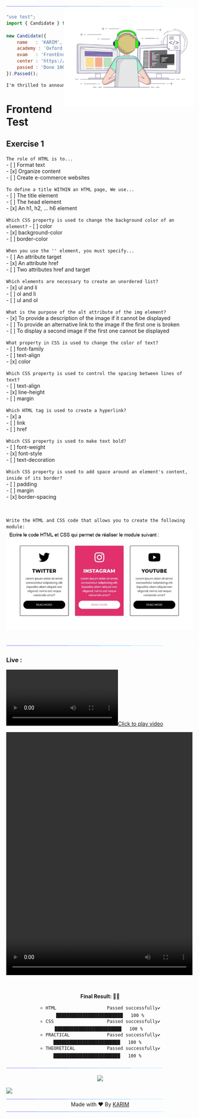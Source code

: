 <!--FRONT END TEST | -->
<img src="karim/hrc.gif">

<picture> 
<a href="https://media.giphy.com/media/SWoSkN6DxTszqIKEqv/giphy.gif" alt="karimelaissaouy">
<img src="karim/developer.webp" align="right" width="350">
</a>
</picture>

```js
"use test";
import { Candidate } from 'Exam';

new Candidate({
    name   : 'KARIM',
    academy : 'Oxford Academy ',
    exam   : 'FrontEnd',
    center : 'https://oxfordacademytd.co.uk',
    passed : 'Done 100%',
}).Passed();
```

```cmd
I'm thrilled to announce that I have successfully passed the front-end test from the Oxford Academy, achieving a remarkable score of 100%. This accomplishment reflects my dedication, skill, and depth of understanding in front-end development. I am excited about the opportunities this success will open for me in the world of web development & web design
```

# Frontend Test


## Exercise 1 <br> 
<p>
  <code>The role of HTML is to...</code><br>
    - [ ] Format text <br>
    - [x] Organize content <br>
    - [ ] Create e-commerce websites
</p>
<p>
  <code>To define a title WITHIN an HTML page, We use...</code><br>
    - [ ] The title element<br>
    - [ ] The head element<br>
    - [x] An h1, h2, ... h6 element
</p>
<p>
 <code>Which CSS property is used to change the background color of an element?</code>
    - [ ] color <br>
    - [x] background-color <br>
    - [ ] border-color
</p>

<p>
  <code>When you use the '<a>' element, you must specify...</code><br>
    - [ ] An attribute target<br>
    - [x] An attribute href<br>
    - [ ] Two attributes href and target
</p>

<p>
  <code>Which elements are necessary to create an unordered list?</code><br>
    - [x] ul and li <br>
    - [ ] ol and li <br>
    - [ ] ul and ol

</p>

<p>
  <code>What is the purpose of the alt attribute of the img element?</code><br>
    - [x] To provide a description of the image if it cannot be displayed <br>
    - [ ] To provide an alternative link to the image if the first one is broken <br>
    - [ ] To display a second image if the first one cannot be displayed

</p>

<p>
  <code>What property in CSS is used to change the color of text?</code><br>
    - [ ] font-family <br>
    - [ ] text-align <br>
    - [x] color
</p>

<p>
  <code>Which CSS property is used to control the spacing between lines of text?</code><br>
    - [ ] text-align <br>
    - [x] line-height <br>
    - [ ] margin 
</p>

<p>
  <code>Which HTML tag is used to create a hyperlink?</code> <br>
    - [x] a <br>
    - [ ] link <br>
    - [ ] href
</p>

<p>
  <code>Which CSS property is used to make text bold?</code> <br>
    - [ ] font-weight <br>
    - [x] font-style <br>
    - [ ] text-decoration
</p>

<p>
  <code>Which CSS property is used to add space around an element's content, inside of its border?</code> <br>
    - [ ] padding <br>
    - [ ] margin <br>
    - [x] border-spacing 
</p>
<br>
<p>
<code>Write the HTML and CSS code that allows you to create the following module:</code>
<br>
 <img src="karim/socialm.jpg" align="center" width="500"> 
</p>
<br>

<img src="karim/hrc.gif">


### Live :
![Click to play video](https://github.com/KARIMELAISSAOUY/Frontend_Oxford_Academy_Test/Oxfordacademy_uk/socialmediatest.mp4)



<video width="500" height="650" src="karim/socialmediatest.mp4"></video>

<br>
<div align="center">

**Final Result: 👨‍💻** 

```text
⭐️ HTML                   Passed successfully✔️        █████████████████████████   100 %
⭐️ CSS                    Passed successfully✔️        █████████████████████████   100 % 
⭐️ PRACTICAL              Passed successfully✔️        █████████████████████████   100 %  
⭐️ THEORETICAL            Passed successfully✔️        █████████████████████████   100 %  
```

</div>

<img src="karim/hrc.gif">

<p align="center">
<a href="https://skillicons.dev">
<img src="https://skillicons.dev/icons?i=html,css" />
</a>
</p>

<img src="/assets/images/horizontal-divider-gradient.gif">

<img src="karim/hrc.gif">

<div align="center">
    Made with ❤️ By <a href="https://deri.my.id" target="_blank">KARIM</a>
</div>

<img src="karim/hrc.gif">

